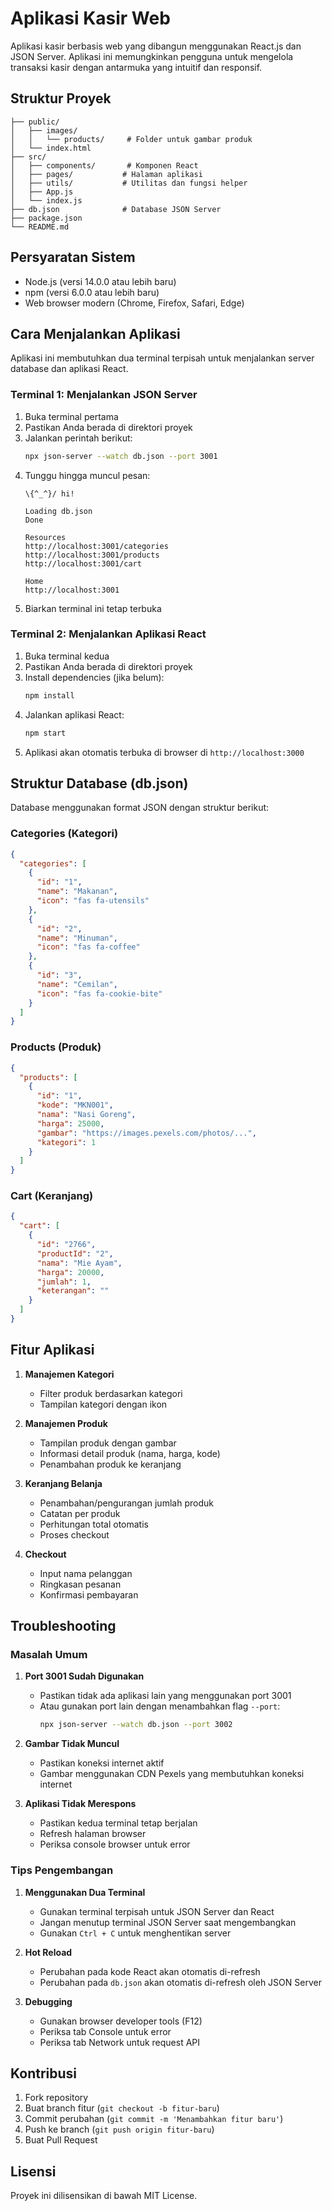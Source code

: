 # Aplikasi Kasir Web

Aplikasi kasir berbasis web yang dibangun menggunakan React.js dan JSON Server. Aplikasi ini memungkinkan pengguna untuk mengelola transaksi kasir dengan antarmuka yang intuitif dan responsif.

## Struktur Proyek

```
├── public/
│   ├── images/
│   │   └── products/     # Folder untuk gambar produk
│   └── index.html
├── src/
│   ├── components/       # Komponen React
│   ├── pages/           # Halaman aplikasi
│   ├── utils/           # Utilitas dan fungsi helper
│   ├── App.js
│   └── index.js
├── db.json              # Database JSON Server
├── package.json
└── README.md
```

## Persyaratan Sistem

- Node.js (versi 14.0.0 atau lebih baru)
- npm (versi 6.0.0 atau lebih baru)
- Web browser modern (Chrome, Firefox, Safari, Edge)

## Cara Menjalankan Aplikasi

Aplikasi ini membutuhkan dua terminal terpisah untuk menjalankan server database dan aplikasi React.

### Terminal 1: Menjalankan JSON Server

1. Buka terminal pertama
2. Pastikan Anda berada di direktori proyek
3. Jalankan perintah berikut:
   ```bash
   npx json-server --watch db.json --port 3001
   ```
4. Tunggu hingga muncul pesan:
   ```
   \{^_^}/ hi!
   
   Loading db.json
   Done
   
   Resources
   http://localhost:3001/categories
   http://localhost:3001/products
   http://localhost:3001/cart
   
   Home
   http://localhost:3001
   ```
5. Biarkan terminal ini tetap terbuka

### Terminal 2: Menjalankan Aplikasi React

1. Buka terminal kedua
2. Pastikan Anda berada di direktori proyek
3. Install dependencies (jika belum):
   ```bash
   npm install
   ```
4. Jalankan aplikasi React:
   ```bash
   npm start
   ```
5. Aplikasi akan otomatis terbuka di browser di `http://localhost:3000`

## Struktur Database (db.json)

Database menggunakan format JSON dengan struktur berikut:

### Categories (Kategori)
```json
{
  "categories": [
    {
      "id": "1",
      "name": "Makanan",
      "icon": "fas fa-utensils"
    },
    {
      "id": "2",
      "name": "Minuman",
      "icon": "fas fa-coffee"
    },
    {
      "id": "3",
      "name": "Cemilan",
      "icon": "fas fa-cookie-bite"
    }
  ]
}
```

### Products (Produk)
```json
{
  "products": [
    {
      "id": "1",
      "kode": "MKN001",
      "nama": "Nasi Goreng",
      "harga": 25000,
      "gambar": "https://images.pexels.com/photos/...",
      "kategori": 1
    }
  ]
}
```

### Cart (Keranjang)
```json
{
  "cart": [
    {
      "id": "2766",
      "productId": "2",
      "nama": "Mie Ayam",
      "harga": 20000,
      "jumlah": 1,
      "keterangan": ""
    }
  ]
}
```

## Fitur Aplikasi

1. **Manajemen Kategori**
   - Filter produk berdasarkan kategori
   - Tampilan kategori dengan ikon

2. **Manajemen Produk**
   - Tampilan produk dengan gambar
   - Informasi detail produk (nama, harga, kode)
   - Penambahan produk ke keranjang

3. **Keranjang Belanja**
   - Penambahan/pengurangan jumlah produk
   - Catatan per produk
   - Perhitungan total otomatis
   - Proses checkout

4. **Checkout**
   - Input nama pelanggan
   - Ringkasan pesanan
   - Konfirmasi pembayaran

## Troubleshooting

### Masalah Umum

1. **Port 3001 Sudah Digunakan**
   - Pastikan tidak ada aplikasi lain yang menggunakan port 3001
   - Atau gunakan port lain dengan menambahkan flag `--port`:
     ```bash
     npx json-server --watch db.json --port 3002
     ```

2. **Gambar Tidak Muncul**
   - Pastikan koneksi internet aktif
   - Gambar menggunakan CDN Pexels yang membutuhkan koneksi internet

3. **Aplikasi Tidak Merespons**
   - Pastikan kedua terminal tetap berjalan
   - Refresh halaman browser
   - Periksa console browser untuk error

### Tips Pengembangan

1. **Menggunakan Dua Terminal**
   - Gunakan terminal terpisah untuk JSON Server dan React
   - Jangan menutup terminal JSON Server saat mengembangkan
   - Gunakan `Ctrl + C` untuk menghentikan server

2. **Hot Reload**
   - Perubahan pada kode React akan otomatis di-refresh
   - Perubahan pada `db.json` akan otomatis di-refresh oleh JSON Server

3. **Debugging**
   - Gunakan browser developer tools (F12)
   - Periksa tab Console untuk error
   - Periksa tab Network untuk request API

## Kontribusi

1. Fork repository
2. Buat branch fitur (`git checkout -b fitur-baru`)
3. Commit perubahan (`git commit -m 'Menambahkan fitur baru'`)
4. Push ke branch (`git push origin fitur-baru`)
5. Buat Pull Request

## Lisensi

Proyek ini dilisensikan di bawah MIT License.
